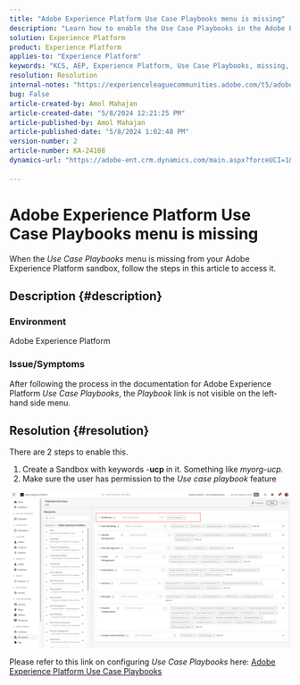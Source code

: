 ```yaml
---
title: "Adobe Experience Platform Use Case Playbooks menu is missing"
description: "Learn how to enable the Use Case Playbooks in the Adobe Experience Platform."
solution: Experience Platform
product: Experience Platform
applies-to: "Experience Platform"
keywords: "KCS, AEP, Experience Platform, Use Case Playbooks, missing, permissions"
resolution: Resolution
internal-notes: "https://experienceleaguecommunities.adobe.com/t5/adobe-experience-platform/use-case-playbooks-not-visible/td-p/667573"
bug: False
article-created-by: Amol Mahajan
article-created-date: "5/8/2024 12:21:25 PM"
article-published-by: Amol Mahajan
article-published-date: "5/8/2024 1:02:48 PM"
version-number: 2
article-number: KA-24108
dynamics-url: "https://adobe-ent.crm.dynamics.com/main.aspx?forceUCI=1&pagetype=entityrecord&etn=knowledgearticle&id=170f9d76-350d-ef11-9f8a-6045bd045872"

---
```

# Adobe Experience Platform Use Case Playbooks menu is missing


When the *Use Case Playbooks* menu is missing from your Adobe Experience Platform sandbox, follow the steps in this article to access it.

## Description {#description}


### <b>Environment</b>

Adobe Experience Platform



### <b>Issue/Symptoms</b>

After following the process in the documentation for Adobe Experience Platform *Use Case Playbooks*, the *Playbook* link is not visible on the left-hand side menu.


## Resolution {#resolution}


There are 2 steps to enable this.

1. Create a Sandbox with keywords -<b>ucp</b> in it. Something like *myorg-ucp.*
2. Make sure the user has permission to the *Use case playbook* feature




![](assets/dae7e4cb-8400-ef11-a1fe-6045bd006b25.png)



Please refer to this link on configuring *Use Case Playbooks* here: [Adobe Experience Platform Use Case Playbooks](https://experienceleague.adobe.com/en/docs/experience-platform/use-case-playbooks/playbooks/get-started)
